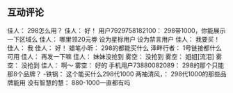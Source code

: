 ## 互动评论

佳人：
298怎么用？
佳人：
好！
用户7929758182100：
298带1000，你能展示一下区域么
佳人：
哪里领20元劵
设为星标用户
设为禁言用户
佳人：
我要买！
佳人：
我
佳人：
好！
蜡笔小昕：
298的都能买什么
泽畔行者：
1号链接都什么可用
佳人：
再发一下嘛
佳人：
妹妹没抢到
雾空：
没抢到
雾空：
姐姐[流泪]
雾空：
没抢到
佳人：
啊～
雾空：
好的
手机用户73880082089：
298的那个只能那8个品牌？
-铁锅：
这个能买什么298代1000
两袖清风，：
298代1000的那些品牌能用
没有智慧的慧：
880-1000一直都有吗
